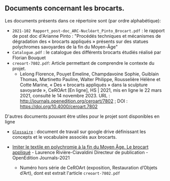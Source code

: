 ## Documents concernant les brocarts.

Les documents présents dans ce répertoire sont (par ordre alphabétique):

- `2021-102 Rapport_post-doc_ARC-Nucléart_Pinto_Brocart.pdf` : le rapport de post doc d'Arianne Pinto : "Procédés techniques et mécanismes de dégradation des « brocarts appliqués » présents sur des statues polychromes savoyardes de la fin du Moyen-Âge"
- `Catalogue.pdf` : le catalogue des différents brocarts étudiés réalisé par Florian Bouquet
- `creoart-7802.pdf`: Article permettant de comprendre le contexte du projet.
    - Lelong Florence, Pouyet Emeline, Champdavoine Sophie, Guiblain Thomas, Martinetto Pauline, Walter Philippe, Rousselière Hélène et Cotte Marine, « Des « brocarts appliqués » dans la sculpture savoyarde », CeROArt [En ligne], HS | 2021, mis en ligne le 22 mars 2021, consulté le 14 novembre 2023. URL :
http://journals.openedition.org/ceroart/7802 ; DOI : https://doi.org/10.4000/ceroart.7802

D'autres documents pouvant être utiles pour le projet sont disponibles en ligne


- [`Glossaire`](https://docs.google.com/document/d/1joUeRk7WDs4kMArM69eCwlnpXMuNmPDObUsoyNhZf1k/edit?usp=sharing) : document de travail sur google drive définissant les concepts et le vocabulaire associés aux brocarts.


-  [Imiter le textile en polychromie à la fin du Moyen Âge. Le brocart appliqué](https://luhcie.univ-grenoble-alpes.fr/publications-travaux/imiter-le-textile-en-polychromie-a-la-fin-du-moyen-age-le-brocart-applique/) -
     Laurence Rivière-Ciavaldini Directeur de publication - OpenEdition Journals-2021
   - Numéro hors série de CeROArt (exposition, Restauration d’Objets d’Art), dont est extrait l'article `creoart-7802.pdf`
